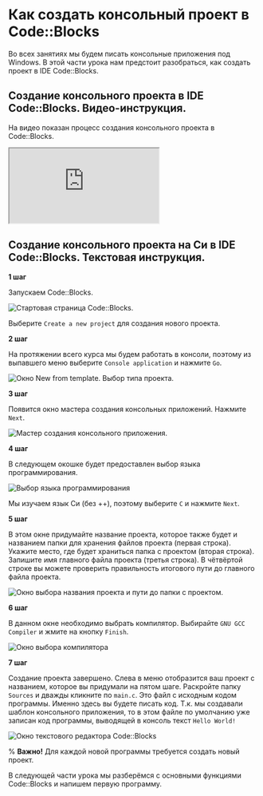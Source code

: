 # Как создать консольный проект в Code::Blocks

Во всех занятиях мы будем писать консольные приложения под Windows. В этой части урока нам предстоит разобраться, как создать проект в IDE Code::Blocks.

## Создание консольного проекта в IDE Code::Blocks. Видео-инструкция.

На видео показан процесс создания консольного проекта в Сode::Blocks.

<div class="lessonVideo">
	<iframe src="https://www.youtube.com/embed/ji0UsiXbaOE?rel=0"  allowfullscreen></iframe>
</div>

## Создание консольного проекта на Си в IDE Code::Blocks. Текстовая инструкция.

**1 шаг**

Запускаем Code::Blocks.

![Стартовая страница Code::Blocks.](./new_project_step1.png "Рис.1 Стартовая страница программы")

Выберите `Create a new project` для создания нового проекта.

**2 шаг**

На протяжении всего курса мы будем работать в консоли, поэтому из выпавшего меню выберите `Console application` и нажмите `Go`.

![Окно New from template. Выбор типа проекта.](./new_project_step2.png "Рис.2 Окно New from template. Выбор типа проекта")


**3 шаг**

Появится окно мастера создания консольных приложений. Нажмите `Next`.

![Мастер создания консольного приложения.](./new_project_step3.png "Рис.3 Мастер создания консольного приложения")

**4 шаг**

В следующем окошке будет предоставлен выбор языка программирования.

![Выбор языка программирования](./new_project_step4.png "Рис.4 Выбор языка программирования")

Мы изучаем язык Си (без ++), поэтому выберите `С` и нажмите `Next`.

**5 шаг**

В этом окне придумайте название проекта, которое также будет и названием папки для хранения файлов проекта (первая строка). Укажите место, где будет храниться папка с проектом (вторая строка). Запишите имя главного файла проекта (третья строка). В чётвёртой строке вы можете проверить правильность итогового пути до главного файла проекта.

![Окно выбора названия проекта и пути до папки с проектом.](./new_project_step5.png "Рис.5 Окно выбора названия проекта и пути до папки с проектом")


**6 шаг**

В данном окне необходимо выбрать компилятор. Выбирайте `GNU GCC Compiler` и жмите на кнопку `Finish`.

![Окно выбора компилятора](./new_project_step6.png "Рис.6 Окно выбора компилятора")

**7 шаг**

Создание проекта завершено. Слева в меню отобразится ваш проект с названием, которое вы придумали на пятом шаге. Раскройте папку        `Sources` и дважды кликните по `main.c`. Это файл с исходным кодом программы. Именно здесь вы будете писать код. Т.к. мы создавали шаблон консольного приложения, то в этом файле по умолчанию уже записан код программы, выводящей в консоль текст `Hello World!`

![Окно текстового редактора Code::Blocks](./new_project_step7.png "Рис.7 Окно текстового редактора Code::Blocks")


% **Важно!**
Для каждой новой программы требуется создать новый проект. 

В следующей части урока мы разберёмся с основными функциями Code::Blocks и напишем первую программу.